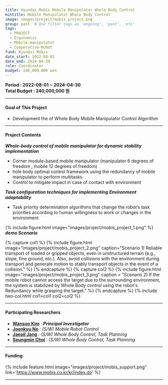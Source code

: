 ```yaml
---
title: Hyundai Mobis Mobile Manipulator Whole Body Control
mintitle: Mobile Manipulator Whole Body Control
image: images/project/mobis_project.png
group: past  # Use filter tags as 'ongoing', 'past', 'etc'
tags:
  - PROJECT
  - Ergonomics
  - Mobile-manipulator
  - Cooperative-Robot
fund: Hyundai Mobis
date_start: 2022-08-01
date_end: 2024-04-30
role: Coordinator
budget: 240,000,000 won
---
```

**<i class="fas fa-sync"></i> Period : 2022-08-01 ~ 2024-04-30**   
**<i class="fas fa-won-sign"></i> Total Budget : 240,000,000 원**     


***   
#### <i class="fas fa-edit"></i>  **Goal of This Project**
* Development the of Whole Body Mobile Manipulator Control Algorithm

***    
#### <i class="far fa-edit"></i>  **Project Contents**   

**_Whole-body control of mobile manipulator for dynamic stability implementation_**    
- Corner module-based mobile manipulator (manipulator 6 degrees of freedom , mobile 12 degrees of freedom)
- hole body optimal control  framework using the redundancy of mobile manipulator to perform multitasks 
- Control to mitigate impact in case of contact with environment


**_Task configuration techniques for implementing Environment adaptability_**
- Task priority determination algorithms that change the robot’s task priorities according to human willingness to work or changes in the environment

{%
  include figure.html
  image="images/project/mobis_project_1.png"
%}
**_demo Scenario_**

{% capture col1 %}
{%
  include figure.html
  image="images/project/mobis_project_2.png"
  caption="Scenario 1) Reliable transport of loaded or gripped objects, even in unstructured terrain (e.g., slope, fine ground, etc.). Also, avoid collisions with the environment during transport and generate motion to stably transport objects in the event of a collision."
%}
{% endcapture %}
{% capture col2 %}
{%
  include figure.html
  image="images/project/mobis_project_3.png"
  caption = "Scenario 2) If the mobile robot cannot access the target due to the surrounding environment, the system is stabilized by Whole Body control using the robot's Redundancy while grasping the target."
%}
{% endcapture %}
{% include two-col.html col1=col1 col2=col2 %}  

***    
#### **<i class="fas fa-user-circle"></i> Participating Researchers**
* [**Wansoo Kim**](http://harco.hanyang.ac.kr/members/Wansoo-Kim.html)   : **_Principal Investigator_**  
* [**Joonkyu No**](http://harco.hanyang.ac.kr/members/Joonkyu-No.html)   :    *(S/W) Mobile Robot Control*
* [**Jaepil Jang**](http://harco.hanyang.ac.kr/members/Jaepil-Jang.html)   :   *(S/W) Whole Body Control, Task Planning*
* [**Seungmin Choi**](http://harco.hanyang.ac.kr/members/Seungmin-Choi.html)   :   *(S/W) Whole Body Control, Task Planning*

***

#### **<i class="fas fa-money-bill-wave-alt"></i> Funding**
{%
  include feature.html
  image="images/project/mobis_support.png"
  link='https://www.mobis.co.kr/kr/index.do'
%}   
***   